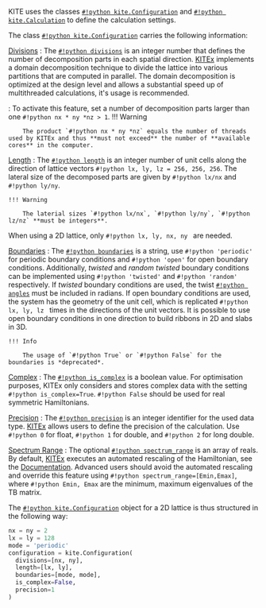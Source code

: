 KITE uses the classes [`#!python kite.Configuration`][configuration] and [`#!python kite.Calculation`][calculation] to define the calculation settings.

The class [`#!python kite.Configuration`][configuration] carries the following information:

[Divisions][configuration-divisions]
: The [`#!python divisions`][configuration-divisions] is an integer number that defines the number of decomposition parts in each spatial direction.
  [KITEx][kitex] implements a domain decomposition technique to divide the lattice into various partitions that are computed in parallel.
  The domain decomposition is optimized at the design level and allows a substantial speed up of multithreaded calculations, it's usage is recommended.
  
: To activate this feature, set a number of decomposition parts larger than one `#!python nx * ny *nz > 1`.
    !!! Warning
    
        The product `#!python nx * ny *nz` equals the number of threads used by KITEx and thus **must not exceed** the number of **available cores** in the computer.

[Length][configuration-length]
: The [`#!python length`][configuration-length] is an integer number of unit cells along the direction of lattice vectors `#!python lx, ly, lz = 256, 256, 256`. 
  The lateral size of the decomposed parts are given by `#!python lx/nx` and `#!python ly/ny`.

    !!! Warning
    
        The laterial sizes `#!python lx/nx`, `#!python ly/ny`, `#!python lz/nz` **must be integers**.
        
When using a 2D lattice, only `#!python lx, ly, nx, ny ` are needed.

[Boundaries][configuration-boundaries]
: The [`#!python boundaries`][configuration-boundaries] is a string, use `#!python 'periodic'` for periodic boundary conditions and `#!python 'open'` for open boundary conditions.
  Additionally, *twisted* and *random twisted* boundary conditions can be implemented using `#!python 'twisted'` and `#!python 'random'` respectively.
  If *twisted* boundary conditions are used, the twist [`#!python angles`][configuration-angles] must be included in radians. If open boundary conditions are used, the system has the geometry of the unit cell, which is replicated `#!python lx, ly, lz ` times in the directions of the unit vectors. It is possible to use open boundary conditions in one direction to build ribbons in 2D and slabs in 3D.

    !!! Info
    
        The usage of `#!python True` or `#!python False` for the boundaries is *deprecated*.

[Complex][configuration-is_complex]
: The [`#!python is_complex`][configuration-is_complex] is a boolean value.
  For optimisation purposes, KITEx only considers and stores complex data with the setting `#!python is_complex=True`.
  `#!python False` should be used for real symmetric Hamiltonians.


[Precision][configuration-precision]
: The [`#!python precision`][configuration-precision] is an integer identifier for the used data type.
  [KITEx][kitex] allows users to define the precision of the calculation.
  Use `#!python 0` for float, `#!python 1` for double, and `#!python 2` for long double.

[Spectrum Range][configuration-spectrum_range]
: The optional [`#!python spectrum_range`][configuration-spectrum_range] is an array of reals.
  By default, [KITEx][kitex] executes an automated rescaling of the Hamiltonian, see the [Documentation][documentation].
  Advanced users should avoid the automated rescaling and override this feature using `#!python spectrum_range=[Emin,Emax]`, where `#!python Emin, Emax` are the minimum, maximum eigenvalues of the TB matrix. 

The [`#!python kite.Configuration`][configuration] object for a 2D lattice is thus structured in the following way:

``` python linenums="1"
nx = ny = 2
lx = ly = 128
mode = 'periodic'
configuration = kite.Configuration(
  divisions=[nx, ny],
  length=[lx, ly],
  boundaries=[mode, mode],
  is_complex=False,
  precision=1 
)
```


[HDF5]: https://www.hdfgroup.org
[pybinding]: https://docs.pybinding.site/en/stable
[lattice]: https://docs.pybinding.site/en/stable/_api/pybinding.Lattice.html
[documentation]: ../documentation/index.md
[tightbinding]: ../documentation/tight_binding.md

[lattice-tutorial]: tb_model.md

[kitepython]: ../api/kite.md
[kitex]: ../api/kitex.md
[kitetools]: ../api/kite-tools.md

[calculation]: index.md
[DOS]: index.md
[conductivity]: index.md
[modifications]: index.md
[disorder]: index.md
[Examples]: examples/graphene.md

[configuration]: ../api/kite.md#configuration
[configuration-divisions]: ../api/kite.md#configuration-divisions
[configuration-length]: ../api/kite.md#configuration-length
[configuration-boundaries]: ../api/kite.md#configuration-boundaries
[configuration-is_complex]: ../api/kite.md#configuration-is_complex
[configuration-precision]: ../api/kite.md#configuration-precision
[configuration-spectrum_range]: ../api/kite.md#configuration-spectrum_range
[configuration-angles]: ../api/kite.md#configuration-angles
[configuration-custom_local]: ../api/kite.md#configuration-custom_local
[configuration-custom_local_print]: ../api/kite.md#configuration-custom_local_print
[calculation]: ../api/kite.md#calculation
